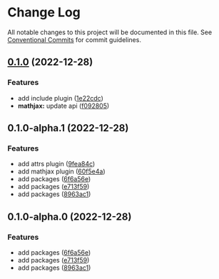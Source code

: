 # Change Log

All notable changes to this project will be documented in this file. See [Conventional Commits](https://conventionalcommits.org) for commit guidelines.

## [0.1.0](https://github.com/Mister-Hope/mdit-plugins/compare/v0.1.0-alpha.1...v0.1.0) (2022-12-28)

### Features

- add include plugin ([1e22cdc](https://github.com/Mister-Hope/mdit-plugins/commit/1e22cdc644a1046178517424c20ab29a9bfb96ed))
- **mathjax:** update api ([f092805](https://github.com/Mister-Hope/mdit-plugins/commit/f092805e448b67302065ff92914bf8f056fa5e06))

## 0.1.0-alpha.1 (2022-12-28)

### Features

- add attrs plugin ([9fea84c](https://github.com/Mister-Hope/mdit-plugins/commit/9fea84cc169c7c09d880177cc2da5c13895e0cd7))
- add mathjax plugin ([60f5e4a](https://github.com/Mister-Hope/mdit-plugins/commit/60f5e4a7a017a29a11554c4da15c542dba4a933d))
- add packages ([6f6a56e](https://github.com/Mister-Hope/mdit-plugins/commit/6f6a56e018bee8da6d2a3b3c9524fd97b214d0d5))
- add packages ([e713f59](https://github.com/Mister-Hope/mdit-plugins/commit/e713f59b76ecf7335fa4fee7e5028c66479df2f9))
- add packages ([8963ac1](https://github.com/Mister-Hope/mdit-plugins/commit/8963ac1dc53870b1d6515f54e3f9ba3e6793e63f))

## 0.1.0-alpha.0 (2022-12-28)

### Features

- add packages ([6f6a56e](https://github.com/Mister-Hope/mdit-plugins/commit/6f6a56e018bee8da6d2a3b3c9524fd97b214d0d5))
- add packages ([e713f59](https://github.com/Mister-Hope/mdit-plugins/commit/e713f59b76ecf7335fa4fee7e5028c66479df2f9))
- add packages ([8963ac1](https://github.com/Mister-Hope/mdit-plugins/commit/8963ac1dc53870b1d6515f54e3f9ba3e6793e63f))

